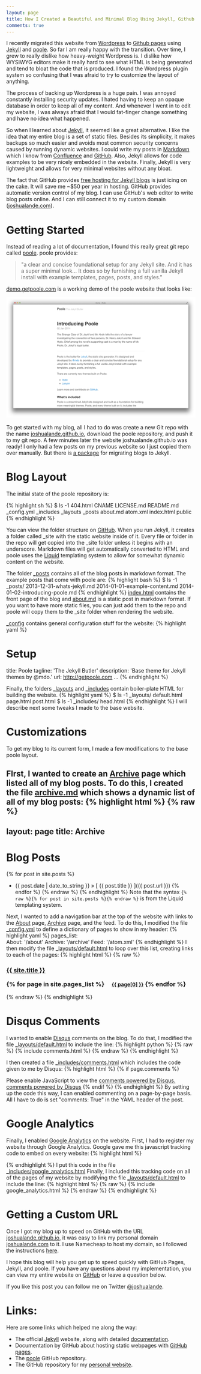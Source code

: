 ```yaml
---
layout: page
title: How I Created a Beautiful and Minimal Blog Using Jekyll, Github Pages, and poole
comments: true 
---
```


I recently migrated this website from [Wordpress](http://wordpress.com) to [Github pages](http://pages.github.com/)
using [Jekyll](http://jekyllrb.com) and [poole](https://github.com/poole/poole). So far I am really happy with the transition. Over time, I grew to really dislike how heavy-weight Wordpress is. I dislike how WYSIWYG editors make it really hard to see what HTML is being generated and tend to bloat the code that is produced. I found the Wordpress plugin system so confusing that I was afraid to try to customize the layout of anything.

The process of backing up Wordpress is a huge pain. I was annoyed constantly installing security updates. I hated having to keep an opaque database in order to keep all of my content. And whenever I went in to edit my website, I was always afraid that I would fat-finger change something and have no idea what happened. 


So when I learned about [Jekyll](http://jekyllrb.com/), it seemed like a great alternative. I like the idea that my entire blog is a set of static files. Besides its simplicity, it makes backups so much easier and avoids most common security concerns caused by running dynamic websites. I could write my posts in [Markdown](http://en.wikipedia.org/wiki/Markdown) which I know from [Confluence](https://www.atlassian.com/software/confluence) and [GitHub](http://github.com). Also, Jekyll allows for code examples to be very nicely embedded in the website. Finally, Jekyll is very lightweight and allows for very minimal websites without any bloat.

The fact that GitHub provides [free hosting for Jekyll blogs](http://pages.github.com) is just icing on the cake. It will save me ~$50 per year in hosting. GitHub provides automatic version control of my blog. I can use GitHub's web editor to write blog posts online. And I can still connect it to my custom domain ([joshualande.com](http://joshualande.com)).

# Getting Started

Instead of reading a lot of documentation, I found this really great git repo called [poole](https://github.com/poole/poole). poole provides:

> "a clear and concise foundational setup for any Jekyll site. And it has a super minimal look... It does so by furnishing a full vanilla Jekyll install with example templates, pages, posts, and styles."

[demo.getpoole.com](http://demo.getpoole.com/) is a working demo of the poole website that looks like:

![The demo pool website](/assets/demo_poole_website.png)

To get started with my blog, all I had to do was create a new Git repo with the name [joshualande.github.io](joshualande.github.io), download the poole repository, and push it to my git repo. A few minutes later the website joshualande.github.io was ready! I only had a few posts on my previous website so I just copied them over manually. But there is [a package](http://jekyllrb.com/docs/migrations) for migrating blogs to Jekyll.

# Blog Layout

The initial state of the poole repository is:

{% highlight sh %}
$ ls -1
404.html
CNAME
LICENSE.md
README.md
_config.yml
_includes
_layouts
_posts
about.md
atom.xml
index.html
public
{% endhighlight %}

You can view the folder structure on [GitHub](https://github.com/poole/poole).
When you run Jekyll, it creates a folder called _site with the
static website inside of it. Every file or folder in the repo will get copied 
into the _site folder unless it begins with an underscore.
Markdown files will get automatically converted to HTML
and poole uses the [Liquid](http://liquidmarkup.org) templating system to allow
for somewhat dynamic content on the website.

The folder [_posts](https://github.com/poole/poole/tree/master/_posts) contains all of the blog posts in markdown format.
The example posts that come with poole are:
{% highlight bash %}
$ ls -1 _posts/
2013-12-31-whats-jekyll.md
2014-01-01-example-content.md
2014-01-02-introducing-poole.md
{% endhighlight %}
[index.html](https://github.com/poole/poole/blob/master/index.html) 
contains the front page of the blog and 
[about.md](https://github.com/poole/poole/blob/master/about.md) is a
static post in markdown format.
If you want to have more static files, you can just add them to the
repo and poole will copy them to the _site folder when rendering the website.

[_config](https://github.com/poole/poole/blob/master/_config.yml) 
contains general configuration stuff for the website:
{% highlight yaml %}
# Setup
title:            Poole
tagline:          'The Jekyll Butler'
description:      'Base theme for Jekyll themes by @mdo.'
url:              http://getpoole.com
...
{% endhighlight %}

Finally, the folders [_layouts](https://github.com/poole/poole/blob/master/_layouts) 
and [_includes](https://github.com/poole/poole/tree/master/_includes)
contain boiler-plate HTML for building the website.
{% highlight yaml %}
$ ls -1 _layouts/
default.html
page.html
post.html
$ ls -1 _includes/
head.html
{% endhighlight %}
I will describe next some tweaks I made to the base website.

# Customizations 

To get my blog to its current form, I made a few modifications to the base poole layout. 

FIrst, I wanted to create an [Archive](/archive) page which listed all of my blog posts.
To do this, I created the file [archive.md](https://github.com/joshualande/joshualande.github.io/blob/5e5ca6389fbc66be06488b9b7803e0278ee1b89f/archive.md) which shows a dynamic list of all of 
my blog posts:
{% highlight html %}
{% raw %}
---
layout: page
title: Archive
---

# Blog Posts

{% for post in site.posts %}
  * {{ post.date | date_to_string }} &raquo; [ {{ post.title }} ]({{ post.url }})
{% endfor %}
{% endraw %}
{% endhighlight %}
Note that the syntax ```{% raw %}{% for post in site.posts %}{% endraw %}``` is from the Liquid templating system.

Next, I wanted to add a navigation bar at the top of the website with links to the [About](/about) page, [Archive](/archive) page, and the feed. To do this, I modified the file [_config.yml](https://github.com/joshualande/joshualande.github.io/blob/64d03b883b64dd8aedf30b903ecaae92a282955a/_config.yml) to define a dictionary of pages to show in my header:
{% highlight yaml %}
pages_list:       
  About: '/about'
  Archive: '/archive'
  Feed: '/atom.xml'
{% endhighlight %}
I then modify the file [_layouts/default.html](https://github.com/joshualande/joshualande.github.io/blob/64d03b883b64dd8aedf30b903ecaae92a282955a/_layouts/default.html) to loop over this list, creating links to each of the pages:
{% highlight html %}
{% raw %}
<h3 class="masthead-title">
<a href="/" title="Home">{{ site.title }}</a>

{% for page in site.pages_list %}
  &nbsp;&nbsp;&nbsp;
  <small><a href="{{ page[1]  }}">{{ page[0] }}</a></small>
{% endfor %}
</h3>
{% endraw %}
{% endhighlight %}


# Disqus Comments

I wanted to enable [Disqus](http://disqus.com/) comments on the
blog. To do that, I modified the file [_layouts/default.html](https://github.com/joshualande/joshualande.github.io/blob/64d03b883b64dd8aedf30b903ecaae92a282955a/_layouts/default.html) to include the line:
{% highlight python %}
{% raw %}
{% include comments.html %}
{% endraw %}
{% endhighlight %}

I then created a file [_includes/comments.html](https://github.com/joshualande/joshualande.github.io/blob/64d03b883b64dd8aedf30b903ecaae92a282955a/_includes/comments.html) which includes the code given to me by Disqus:
{% highlight html %}
{% if page.comments %}
<!-- Add Disqus comments. -->
<div id="disqus_thread"></div>
<script type="text/javascript">
  /* * * CONFIGURATION VARIABLES: EDIT BEFORE PASTING INTO YOUR WEBPAGE * * */
  var disqus_shortname = '<USERNAME>'; // required: replace example with your forum shortname

  /* * * DON'T EDIT BELOW THIS LINE * * */
  (function() {
    var dsq = document.createElement('script'); dsq.type = 'text/javascript'; dsq.async = true;
    dsq.src = '//' + disqus_shortname + '.disqus.com/embed.js';
    (document.getElementsByTagName('head')[0] || document.getElementsByTagName('body')[0]).appendChild(dsq);
  })();
</script>
<noscript>Please enable JavaScript to view the <a href="http://disqus.com/?ref_noscript">comments powered by Disqus.</a></noscript>
<a href="http://disqus.com" class="dsq-brlink">comments powered by <span class="logo-disqus">Disqus</span></a>
{% endif %}
{% endhighlight %}
By setting up the code this way, I can enabled commenting on a page-by-page basis. All I have to do is set "comments: True" in the YAML header of the post.

# Google Analytics

Finally, I enabled [Google Analytics](http://www.google.com/analytics) on the website. First, I had to register my website through
Google Analytics. Google gave me this javascript tracking code to embed on every website:
{% highlight html %}
<script>
  (function(i,s,o,g,r,a,m){i['GoogleAnalyticsObject']=r;i[r]=i[r]||function(){
  (i[r].q=i[r].q||[]).push(arguments)},i[r].l=1*new Date();a=s.createElement(o),
  m=s.getElementsByTagName(o)[0];a.async=1;a.src=g;m.parentNode.insertBefore(a,m)
  })(window,document,'script','//www.google-analytics.com/analytics.js','ga');

  ga('create', 'UA-47674613-1', 'joshualande.com');
  ga('send', 'pageview');

</script>
{% endhighlight %}
I put this code in the file
[\_includes/google\_analytics.html](https://github.com/joshualande/joshualande.github.io/blob/64d03b883b64dd8aedf30b903ecaae92a282955a/_includes/google_analytics)
Finally, I included this tracking code on all of the pages of my website by modifying the file
[_layouts/default.html](https://github.com/joshualande/joshualande.github.io/blob/64d03b883b64dd8aedf30b903ecaae92a282955a/_layouts/default.html)
to include the line:
{% highlight html %}
{% raw %}
{% include google_analytics.html %}
{% endraw %}
{% endhighlight %}

# Getting a Custom URL

Once I got my blog up to speed on GitHub with the URL [joshualande.github.io](http://joshualande.github.io), it was easy to link my personal domain [joshualande.com](http://joshualande.com) to it. I use Namecheap to host my domain, so I followed the instructions [here](http://davidensinger.com/2013/03/setting-the-dns-for-github-pages-on-namecheap).

I hope this blog will help you get up to speed quickly with GitHub Pages, Jekyll, and poole.
If you have any questions about my implementation, you can view my entire website on [GitHub](https://github.com/joshualande/joshualande.github.io) or leave a question below.

If you like this post you can follow me on Twitter [@joshualande](https://twitter.com/joshualande).

# Links:

Here are some links which helped me along the way:

* The official [Jekyll](http://jekyllrb.com) website, along with detailed [documentation](http://jekyllrb.com/docs/home).
* Documentation by GitHub about hosting static webpages with [GitHub pages](http://pages.github.com).
* The [poole](https://github.com/poole/poole) GitHub repository.
* The GitHub repository for my [personal website](http://github.com/joshualande/joshualande.github.io).
